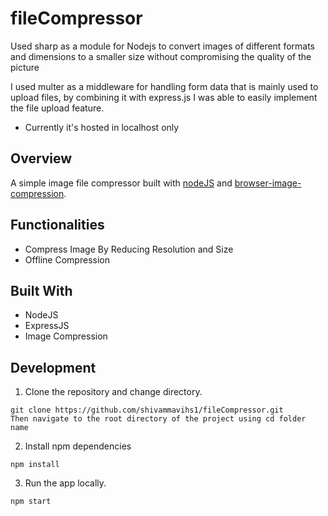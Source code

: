 # fileCompressor
Used sharp as a module for Nodejs to convert images of different formats and dimensions to a smaller size without compromising the quality of the picture

I used multer as a middleware for handling form data that is mainly used to upload files, by combining it with express.js I was able to easily implement the file upload feature.

- Currently it's hosted in localhost only

## Overview

A simple image file compressor built with [nodeJS](https://nodejs.org//) and [browser-image-compression](https://www.npmjs.com/package/browser-image-compression).

## Functionalities

- Compress Image By Reducing Resolution and Size
- Offline Compression

## Built With

- NodeJS
- ExpressJS
- Image Compression

## Development

1. Clone the repository and change directory.

```
git clone https://github.com/shivammavihs1/fileCompressor.git
Then navigate to the root directory of the project using cd folder name
```

2. Install npm dependencies

```
npm install
```

3. Run the app locally.

```
npm start
```
